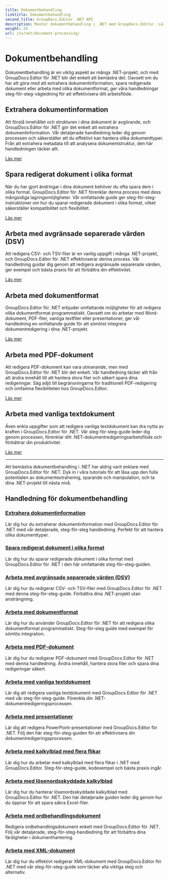 ```yaml
---
title: Dokumentbehandling
linktitle: Dokumentbehandling
second_title: GroupDocs.Editor .NET API
description: Master dokumentbehandling i .NET med GroupDocs.Editor. Lär dig att extrahera information, spara i olika format och arbeta med olika dokumenttyper utan ansträngning.
weight: 24
url: /sv/net/document-processing/
---
```


# Dokumentbehandling


Dokumentbehandling är en viktig aspekt av många .NET-projekt, och med GroupDocs.Editor för .NET blir det enkelt att bemästra det. Oavsett om du har att göra med att extrahera dokumentinformation, spara redigerade dokument eller arbeta med olika dokumentformat, ger våra handledningar steg-för-steg-vägledning för att effektivisera ditt arbetsflöde.

## Extrahera dokumentinformation

Att förstå innehållet och strukturen i dina dokument är avgörande, och GroupDocs.Editor för .NET gör det enkelt att extrahera dokumentinformation. Vår detaljerade handledning leder dig genom processen och säkerställer att du effektivt kan hantera olika dokumenttyper. Från att extrahera metadata till att analysera dokumentstruktur, den här handledningen täcker allt.

[Läs mer](./extract-document-info/)

## Spara redigerat dokument i olika format

När du har gjort ändringar i dina dokument behöver du ofta spara dem i olika format. GroupDocs.Editor för .NET förenklar denna process med dess mångsidiga lagringsmöjligheter. Vår omfattande guide ger steg-för-steg-instruktioner om hur du sparar redigerade dokument i olika format, vilket säkerställer kompatibilitet och flexibilitet.

[Läs mer](./save-edited-document-various-formats/)

## Arbeta med avgränsade separerade värden (DSV)

Att redigera CSV- och TSV-filer är en vanlig uppgift i många .NET-projekt, och GroupDocs.Editor för .NET effektiviserar denna process. Vår handledning guidar dig genom att redigera avgränsade separerade värden, ger exempel och bästa praxis för att förbättra din effektivitet.

[Läs mer](./work-dsv/)

## Arbeta med dokumentformat

GroupDocs.Editor för .NET erbjuder omfattande möjligheter för att redigera olika dokumentformat programmatiskt. Oavsett om du arbetar med Word-dokument, PDF-filer, vanliga textfiler eller presentationer, ger vår handledning en omfattande guide för att sömlöst integrera dokumentredigering i dina .NET-projekt.

[Läs mer](./work-document-formats/)

## Arbeta med PDF-dokument

Att redigera PDF-dokument kan vara utmanande, men med GroupDocs.Editor för .NET blir det enkelt. Vår handledning täcker allt från att ändra innehåll till att hantera stora filer och säkert spara dina redigeringar. Säg adjö till begränsningarna för traditionell PDF-redigering och omfamna flexibiliteten hos GroupDocs.Editor.

[Läs mer](./work-pdf-documents/)

## Arbeta med vanliga textdokument

Även enkla uppgifter som att redigera vanliga textdokument kan dra nytta av kraften i GroupDocs.Editor för .NET. Vår steg-för-steg-guide leder dig genom processen, förenklar ditt .NET-dokumentredigeringsarbetsflöde och förbättrar din produktivitet.

[Läs mer](./work-plain-text-documents/)

---

Att bemästra dokumentbehandling i .NET har aldrig varit enklare med GroupDocs.Editor för .NET. Dyk in i våra tutorials för att låsa upp den fulla potentialen av dokumentextrahering, sparande och manipulation, och ta dina .NET-projekt till nästa nivå.
## Handledning för dokumentbehandling
### [Extrahera dokumentinformation](./extract-document-info/)
Lär dig hur du extraherar dokumentinformation med GroupDocs.Editor för .NET med vår detaljerade, steg-för-steg handledning. Perfekt för att hantera olika dokumenttyper.
### [Spara redigerat dokument i olika format](./save-edited-document-various-formats/)
Lär dig hur du sparar redigerade dokument i olika format med GroupDocs.Editor för .NET i den här omfattande steg-för-steg-guiden.
### [Arbeta med avgränsade separerade värden (DSV)](./work-dsv/)
Lär dig hur du redigerar CSV- och TSV-filer med GroupDocs.Editor för .NET med denna steg-för-steg-guide. Förbättra dina .NET-projekt utan ansträngning.
### [Arbeta med dokumentformat](./work-document-formats/)
Lär dig hur du använder GroupDocs.Editor för .NET för att redigera olika dokumentformat programmatiskt. Steg-för-steg guide med exempel för sömlös integration.
### [Arbeta med PDF-dokument](./work-pdf-documents/)
Lär dig hur du redigerar PDF-dokument med GroupDocs.Editor för .NET med denna handledning. Ändra innehåll, hantera stora filer och spara dina redigeringar säkert.
### [Arbeta med vanliga textdokument](./work-plain-text-documents/)
Lär dig att redigera vanliga textdokument med GroupDocs.Editor för .NET med vår steg-för-steg-guide. Förenkla din .NET-dokumentredigeringsprocessen.
### [Arbeta med presentationer](./work-presentations/)
Lär dig att redigera PowerPoint-presentationer med GroupDocs.Editor för .NET. Följ den här steg-för-steg-guiden för att effektivisera din dokumentredigeringsprocessen.
### [Arbeta med kalkylblad med flera flikar](./work-multi-tab-spreadsheets/)
Lär dig hur du arbetar med kalkylblad med flera flikar i .NET med GroupDocs.Editor. Steg-för-steg-guide, kodexempel och bästa praxis ingår.
### [Arbeta med lösenordsskyddade kalkylblad](./work-password-protected-spreadsheets/)
Lär dig hur du hanterar lösenordsskyddade kalkylblad med GroupDocs.Editor för .NET. Den här detaljerade guiden leder dig genom hur du öppnar för att spara säkra Excel-filer.
### [Arbeta med ordbehandlingsdokument](./work-word-processing-documents/)
Redigera ordbehandlingsdokument enkelt med GroupDocs.Editor för .NET. Följ vår detaljerade, steg-för-steg-handledning för att förbättra dina färdigheter i dokumenthantering.
### [Arbeta med XML-dokument](./work-xml-documents/)
Lär dig hur du effektivt redigerar XML-dokument med GroupDocs.Editor för .NET med vår steg-för-steg-guide som täcker alla viktiga steg och alternativ.